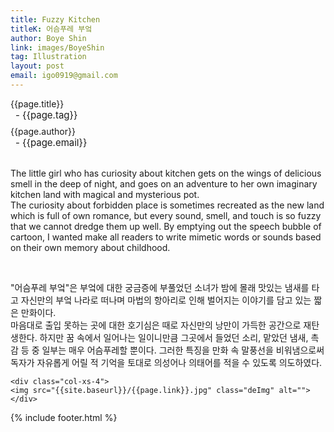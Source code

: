 ```yaml
---
title: Fuzzy Kitchen
titleK: 어슴푸레 부엌
author: Boye Shin
link: images/BoyeShin
tag: Illustration
layout: post
email: igo0919@gmail.com
---	
```


<div class="container">

<div class="deDep">
{{page.title}}<br>
<p style="font-size:15px; margin:0px; padding:0px 0px 0px 8px; margin:0px 0px 8px 0px;">- {{page.tag}}</p>
{{page.author}}<br>
<p style="font-size:15px; margin:0px; padding:0px 0px 0px 8px;">- {{page.email}}</p>
</div>

<br>

<div class="det lato">



The little girl who has curiosity about kitchen gets on the wings of delicious smell in the deep of night, and goes on an adventure to her own imaginary kitchen land with magical and mysterious pot.
<br>
The curiosity about forbidden place is sometimes recreated as the new land which is full of own romance, but every sound, smell, and touch is so fuzzy that we cannot dredge them up well. By emptying out the speech bubble of cartoon, I wanted make all readers to write  mimetic words or sounds based on their own memory about childhood.



</div>

<br>

<div class="noto">

"어슴푸레 부엌"은 부엌에 대한 궁금증에 부풀었던 소녀가 밤에 몰래 맛있는 냄새를 타고 자신만의 부엌 나라로 떠나며 마법의 항아리로 인해 벌어지는 이야기를 담고 있는 짧은 만화이다.
<br>
마음대로 출입 못하는 곳에 대한 호기심은 때로 자신만의 낭만이 가득한 공간으로 재탄생한다. 하지만 꿈 속에서 일어나는 일이니만큼 그곳에서 들었던 소리, 맡았던 냄새, 촉감 등 중 일부는 매우 어슴푸레할 뿐이다. 그러한 특징을 만화 속 말풍선을 비워냄으로써 독자가 자유롭게 어릴 적 기억을 토대로 의성어나 의태어를 적을 수 있도록 의도하였다.


</div>

<div class="row noto">
	
	<div class="col-xs-4">
	<img src="{{site.baseurl}}/{{page.link}}.jpg" class="deImg" alt=""></div>
	
</div>

	

</div> 

{% include footer.html %}